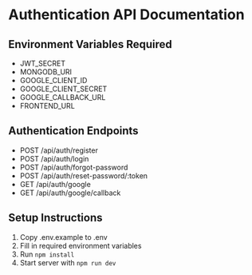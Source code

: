 # Authentication API Documentation

## Environment Variables Required

- JWT_SECRET
- MONGODB_URI
- GOOGLE_CLIENT_ID
- GOOGLE_CLIENT_SECRET
- GOOGLE_CALLBACK_URL
- FRONTEND_URL

## Authentication Endpoints

- POST /api/auth/register
- POST /api/auth/login
- POST /api/auth/forgot-password
- POST /api/auth/reset-password/:token
- GET /api/auth/google
- GET /api/auth/google/callback

## Setup Instructions

1. Copy .env.example to .env
2. Fill in required environment variables
3. Run `npm install`
4. Start server with `npm run dev`
